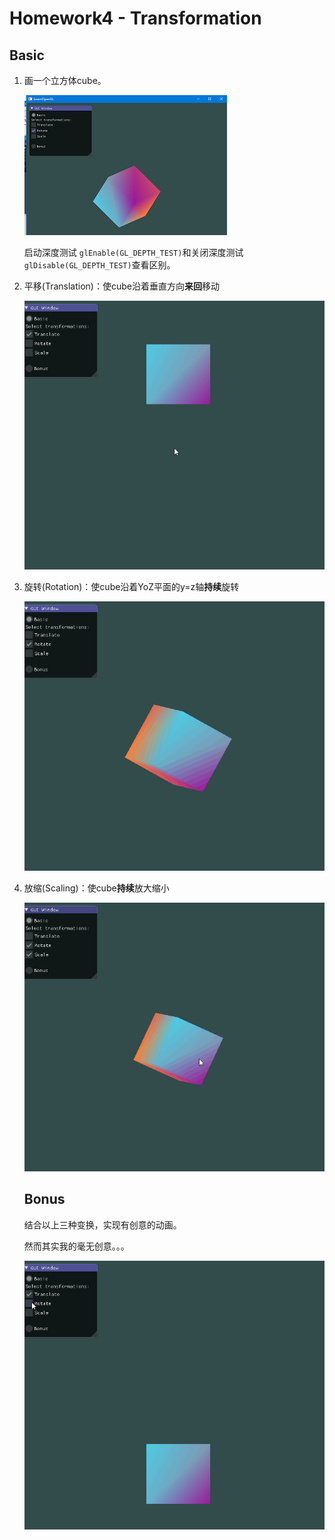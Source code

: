 # Homework4 - Transformation

## Basic

1. 画一个立方体cube。

   ![](https://github.com/wulinman/Computer-Graphics/blob/master/4-Transformation/img/2.png?raw=true)

   启动深度测试 `glEnable(GL_DEPTH_TEST)`和关闭深度测试 `glDisable(GL_DEPTH_TEST)`查看区别。

2. 平移(Translation)：使cube沿着垂直方向**来回**移动

   ![trans](https://github.com/wulinman/Computer-Graphics/blob/master/4-Transformation/img/trans.gif?raw=true)

3. 旋转(Rotation)：使cube沿着YoZ平面的y=z轴**持续**旋转

   ![rotate](https://github.com/wulinman/Computer-Graphics/blob/master/4-Transformation/img/rotate.gif?raw=true)

4. 放缩(Scaling)：使cube**持续**放大缩小

   ![scale](https://github.com/wulinman/Computer-Graphics/blob/master/4-Transformation/img/scale.gif?raw=true)

   ## Bonus

   结合以上三种变换，实现有创意的动画。

   然而其实我的毫无创意。。。

   ![](https://github.com/wulinman/Computer-Graphics/blob/master/4-Transformation/img/all.gif?raw=true)
